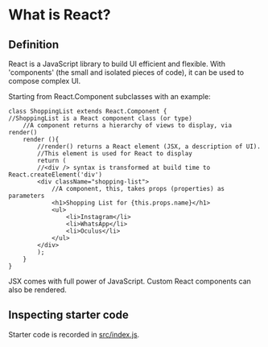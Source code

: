 # What is React?
## Definition
React is a JavaScript library to build UI efficient and flexible. With 'components' (the small and isolated pieces of code), it can be used to compose complex UI.

Starting from React.Component subclasses with an example:
    
    class ShoppingList extends React.Component { 
    //ShoppingList is a React component class (or type)
    	//A component returns a hierarchy of views to display, via render()
		render (){
			//render() returns a React element (JSX, a description of UI). 
			//This element is used for React to display
			return (
			//<div /> syntax is transformed at build time to React.createElement('div')
			<div className="shopping-list">
				//A component, this, takes props (properties) as parameters
				<h1>Shopping List for {this.props.name}</h1>
				<ul>
					<li>Instagram</li>
					<li>WhatsApp</li>
					<li>Oculus</li>
				</ul>
			</div>
			);
		}
	}
	
JSX comes with full power of JavaScript. Custom React components can also be rendered.

## Inspecting starter code
Starter code is recorded in [src/index.js](). 



